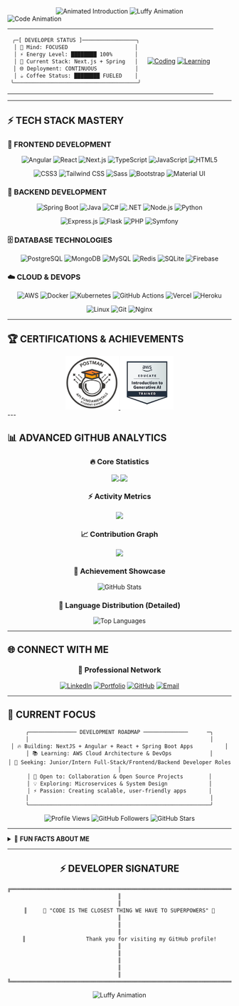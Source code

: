 <div align="center">

<img src="https://readme-typing-svg.demolab.com?font=Fira+Code&size=22&duration=2000&pause=800&color=00F5FF&center=true&vCenter=true&width=800&lines=Hi;Welcome+to+my+Profile" alt="Animated Introduction" />

<!-- Luffy GIF from repository -->
<img src="./assets/images/luffyw.gif" alt="Luffy Animation" width="400" />

</div>

<img src="https://readme-typing-svg.demolab.com?font=JetBrains+Mono&size=18&duration=3000&pause=1000&color=FF6B00&center=true&vCenter=true&width=600&lines=const+developer+=+{;++name:+'Wael+Louati',;++role:+'Full-Stack+Developer',;++passion:+'Always+Learning';}" alt="Code Animation" />

</div>

<!-- Real-time Status Dashboard -->
<table align="center">
<tr>
<td align="center">

```
╭─[ DEVELOPER STATUS ]─────────────────╮
│ 🧠 Mind: FOCUSED                     │
│ ⚡ Energy Level: ████████ 100%       │
│ 🔧 Current Stack: Next.js + Spring   │
│ 🌐 Deployment: CONTINUOUS            │
│ ☕ Coffee Status: ████████ FUELED    │
╰───────────────────────────────────────╯
```

</td>
<td align="center">

[![Coding](https://img.shields.io/badge/Currently%20Coding-⚡%20Next.js%2015%20%2B%20Spring%20Boot-00F5FF?style=for-the-badge&labelColor=000000)](https://github.com/wzwzDev)
[![Learning](https://img.shields.io/badge/Learning-🧠%20AWS%20Cloud%20%2B%20System%20Design-FF6B00?style=for-the-badge&labelColor=000000)](https://github.com/wzwzDev)

</td>
</tr>
</table>

---

## ⚡ TECH STACK MASTERY

### 🎯 FRONTEND DEVELOPMENT
<div align="center">

![Angular](https://img.shields.io/badge/Angular%2017+-DD0031?style=for-the-badge&logo=angular&logoColor=white&labelColor=000000)
![React](https://img.shields.io/badge/React%2018+-61DAFB?style=for-the-badge&logo=react&logoColor=black&labelColor=000000)
![Next.js](https://img.shields.io/badge/Next.js%2014+-000000?style=for-the-badge&logo=nextdotjs&logoColor=white&labelColor=00F5FF)
![TypeScript](https://img.shields.io/badge/TypeScript-3178C6?style=for-the-badge&logo=typescript&logoColor=white&labelColor=000000)
![JavaScript](https://img.shields.io/badge/JavaScript%20ES2024-F7DF1E?style=for-the-badge&logo=javascript&logoColor=black&labelColor=000000)
![HTML5](https://img.shields.io/badge/HTML5-E34F26?style=for-the-badge&logo=html5&logoColor=white&labelColor=000000)

![CSS3](https://img.shields.io/badge/CSS3-1572B6?style=for-the-badge&logo=css3&logoColor=white&labelColor=000000)
![Tailwind CSS](https://img.shields.io/badge/Tailwind%20CSS-06B6D4?style=for-the-badge&logo=tailwindcss&logoColor=white&labelColor=000000)
![Sass](https://img.shields.io/badge/Sass-CC6699?style=for-the-badge&logo=sass&logoColor=white&labelColor=000000)
![Bootstrap](https://img.shields.io/badge/Bootstrap-7952B3?style=for-the-badge&logo=bootstrap&logoColor=white&labelColor=000000)
![Material UI](https://img.shields.io/badge/Material%20UI-007FFF?style=for-the-badge&logo=mui&logoColor=white&labelColor=000000)

</div>

### 🔧 BACKEND DEVELOPMENT
<div align="center">

![Spring Boot](https://img.shields.io/badge/Spring%20Boot%203.2+-6DB33F?style=for-the-badge&logo=springboot&logoColor=white&labelColor=000000)
![Java](https://img.shields.io/badge/Java%2021+-ED8B00?style=for-the-badge&logo=openjdk&logoColor=white&labelColor=000000)
![C#](https://img.shields.io/badge/C%23%2012+-239120?style=for-the-badge&logo=csharp&logoColor=white&labelColor=000000)
![.NET](https://img.shields.io/badge/.NET%208+-512BD4?style=for-the-badge&logo=dotnet&logoColor=white&labelColor=000000)
![Node.js](https://img.shields.io/badge/Node.js%2020+-339933?style=for-the-badge&logo=nodedotjs&logoColor=white&labelColor=000000)
![Python](https://img.shields.io/badge/Python%203.12+-3776AB?style=for-the-badge&logo=python&logoColor=white&labelColor=000000)

![Express.js](https://img.shields.io/badge/Express.js-000000?style=for-the-badge&logo=express&logoColor=white&labelColor=00F5FF)
![Flask](https://img.shields.io/badge/Flask-000000?style=for-the-badge&logo=flask&logoColor=white&labelColor=000000)
![PHP](https://img.shields.io/badge/PHP-777BB4?style=for-the-badge&logo=php&logoColor=white&labelColor=000000)
![Symfony](https://img.shields.io/badge/Symfony-000000?style=for-the-badge&logo=symfony&logoColor=white&labelColor=000000)

</div>

### 🗄️ DATABASE TECHNOLOGIES
<div align="center">

![PostgreSQL](https://img.shields.io/badge/PostgreSQL-336791?style=for-the-badge&logo=postgresql&logoColor=white&labelColor=000000)
![MongoDB](https://img.shields.io/badge/MongoDB-47A248?style=for-the-badge&logo=mongodb&logoColor=white&labelColor=000000)
![MySQL](https://img.shields.io/badge/MySQL-4479A1?style=for-the-badge&logo=mysql&logoColor=white&labelColor=000000)
![Redis](https://img.shields.io/badge/Redis-DC382D?style=for-the-badge&logo=redis&logoColor=white&labelColor=000000)
![SQLite](https://img.shields.io/badge/SQLite-003B57?style=for-the-badge&logo=sqlite&logoColor=white&labelColor=000000)
![Firebase](https://img.shields.io/badge/Firebase-FFCA28?style=for-the-badge&logo=firebase&logoColor=black&labelColor=000000)

</div>

### ☁️ CLOUD & DEVOPS
<div align="center">

![AWS](https://img.shields.io/badge/AWS-232F3E?style=for-the-badge&logo=amazonaws&logoColor=white&labelColor=000000)
![Docker](https://img.shields.io/badge/Docker-2496ED?style=for-the-badge&logo=docker&logoColor=white&labelColor=000000)
![Kubernetes](https://img.shields.io/badge/Kubernetes-326CE5?style=for-the-badge&logo=kubernetes&logoColor=white&labelColor=000000)
![GitHub Actions](https://img.shields.io/badge/GitHub%20Actions-2088FF?style=for-the-badge&logo=githubactions&logoColor=white&labelColor=000000)
![Vercel](https://img.shields.io/badge/Vercel-000000?style=for-the-badge&logo=vercel&logoColor=white&labelColor=000000)
![Heroku](https://img.shields.io/badge/Heroku-430098?style=for-the-badge&logo=heroku&logoColor=white&labelColor=000000)

![Linux](https://img.shields.io/badge/Linux-FCC624?style=for-the-badge&logo=linux&logoColor=black&labelColor=000000)
![Git](https://img.shields.io/badge/Git-F05032?style=for-the-badge&logo=git&logoColor=white&labelColor=000000)
![Nginx](https://img.shields.io/badge/Nginx-009639?style=for-the-badge&logo=nginx&logoColor=white&labelColor=000000)

</div>

---

## 🏆 CERTIFICATIONS & ACHIEVEMENTS

<div align="center">

<a href="https://badgr.com/public/assertions/5vZPFCoyQZ6V2jTTQbq8lQ" target="_blank">
  <img src="./assets/badges/postman.png" alt="Postman API Fundamentals Student Expert" width="120"/>
</a>
<a href="#" target="_blank">
  <img src="./assets/badges/aws.png" alt="AWS Certification" width="120"/>
</a>

</div>
---

## 📊 ADVANCED GITHUB ANALYTICS

<div align="center">

### 🔥 Core Statistics
<a href="https://github.com/wzwzDev">
  <img height=200 align="center" src="https://github-readme-stats.vercel.app/api?username=wzwzDev&show_icons=true&theme=radical&include_all_commits=true&count_private=true&hide_border=true&bg_color=0D1117&title_color=00F5FF&icon_color=00F5FF&text_color=FFFFFF&ring_color=FF6B00" />
</a>
<a href="https://github.com/wzwzDev">
  <img height=200 align="center" src="https://github-readme-stats.vercel.app/api/top-langs/?username=wzwzDev&layout=compact&langs_count=8&theme=radical&hide_border=true&bg_color=0D1117&title_color=00F5FF&text_color=FFFFFF&card_width=320" />
</a>

### ⚡ Activity Metrics
<a href="https://github.com/wzwzDev">
  <img align="center" src="https://github-readme-streak-stats.herokuapp.com/?user=wzwzDev&theme=radical&hide_border=true&background=0D1117&stroke=00F5FF&ring=00F5FF&fire=FF6B00&currStreakLabel=00F5FF&sideLabels=FFFFFF&currStreakNum=FFFFFF&sideNums=FFFFFF&dates=FFFFFF" />
</a>

### 📈 Contribution Graph
<a href="https://github.com/wzwzDev">
  <img align="center" src="https://github-readme-activity-graph.vercel.app/graph?username=wzwzDev&bg_color=0D1117&color=00F5FF&line=00F5FF&point=FF6B00&area=true&hide_border=true&custom_title=Contribution%20Activity%20Graph&height=300" />
</a>

### 🏅 Achievement Showcase
![GitHub Stats](https://github-readme-stats.vercel.app/api?username=wzwzDev&show_icons=true&theme=radical&show=reviews,discussions_started,discussions_answered,prs_merged,prs_merged_percentage&hide_border=true&bg_color=0D1117&title_color=00F5FF&icon_color=00F5FF&text_color=FFFFFF)

### 🎯 Language Distribution (Detailed)
![Top Languages](https://github-readme-stats.vercel.app/api/top-langs/?username=wzwzDev&layout=donut&langs_count=10&theme=radical&hide_border=true&bg_color=0D1117&title_color=00F5FF&text_color=FFFFFF&size_weight=0.5&count_weight=0.5)

</div>

---
## 🌐 CONNECT WITH ME

<div align="center">

### 📡 Professional Network
[![LinkedIn](https://img.shields.io/badge/🔗%20LinkedIn%20Profile-0A66C2?style=for-the-badge&logo=linkedin&logoColor=white&labelColor=000000)](https://linkedin.com/in/wael-louati)
[![Portfolio](https://img.shields.io/badge/🌐%20Portfolio%20Website-FF6B00?style=for-the-badge&logo=firefox&logoColor=white&labelColor=000000)](https://your-portfolio.com)
[![GitHub](https://img.shields.io/badge/💻%20GitHub%20Profile-181717?style=for-the-badge&logo=github&logoColor=white&labelColor=000000)](https://github.com/wzwzDev)
[![Email](https://img.shields.io/badge/📧%20Email%20Contact-EA4335?style=for-the-badge&logo=gmail&logoColor=white&labelColor=000000)](mailto:waelwzwz@gmail.com)

</div>

---

## 🎯 CURRENT FOCUS

<div align="center">

```
╭─────────────── DEVELOPMENT ROADMAP ──────────────      ─╮
│                                                         │
│ 🔥 Building: NextJS + Angular + React + Spring Boot Apps          │
│ 📚 Learning: AWS Cloud Architecture & DevOps            │
│ 🎯 Seeking: Junior/Intern Full-Stack/Frontend/Backend Developer Roles    │
│ 🤝 Open to: Collaboration & Open Source Projects        │
│ 💡 Exploring: Microservices & System Design             │
│ ⚡ Passion: Creating scalable, user-friendly apps       │
│                                                         │
╰─────────────────────────────────────────────────────────╯
```

![Profile Views](https://komarev.com/ghpvc/?username=wzwzDev&color=00F5FF&style=for-the-badge&label=PROFILE+VIEWS)
![GitHub Followers](https://img.shields.io/github/followers/wzwzDev?color=00F5FF&style=for-the-badge&label=FOLLOWERS&labelColor=000000)
![GitHub Stars](https://img.shields.io/github/stars/wzwzDev?color=00F5FF&style=for-the-badge&label=TOTAL+STARS&labelColor=000000)

</div>

---

<details>
<summary>🔮 <strong>FUN FACTS ABOUT ME</strong></summary>

```
╔═══════════════ DEVELOPER PERSONALITY ═══════════════╗
║                                                     ║
║ 🧠 Thinks in: Multiple programming languages       ║
║ ☕ Powered by: Coffee & continuous learning         ║
║ 🎵 Codes to: Lo-fi beats & focus music             ║
║ 🌙 Peak hours: Early morning & late evening        ║
║ 🦄 Spirit animal: Persistent problem solver        ║
║ 🎮 Philosophy: Every bug is a learning opportunity ║
║ 🍕 Debugging fuel: Good food & positive vibes      ║
║ 💭 Believes: Clean code is a love letter to future ║
║ 🚀 Goal: Building applications that make a impact  ║
║                                                     ║
╚═════════════════════════════════════════════════════╝
```

</details>

---

<div align="center">

## ⚡ DEVELOPER SIGNATURE

```
╔══════════════════════════════════════════════════════════════════════════════════════╗
║                                                                                      ║
║     🌟 "CODE IS THE CLOSEST THING WE HAVE TO SUPERPOWERS" 🌟                        ║
║                                                                                      ║
║                   Thank you for visiting my GitHub profile!                          ║
║                                                                                      ║
║                                                                                      ║
╚══════════════════════════════════════════════════════════════════════════════════════╝
```
<img src="./assets/images/luffye.gif" alt="Luffy Animation" width="400" />
</div>
